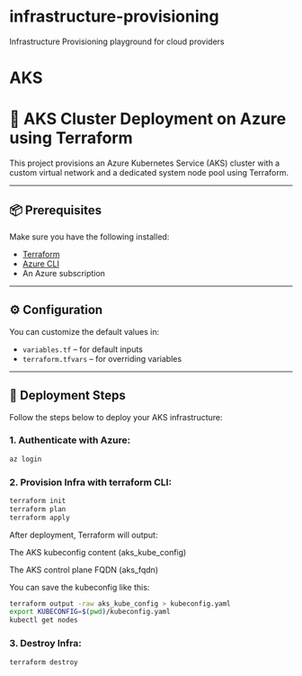 # infrastructure-provisioning
Infrastructure Provisioning playground for cloud providers

# AKS
# 🚀 AKS Cluster Deployment on Azure using Terraform

This project provisions an Azure Kubernetes Service (AKS) cluster with a custom virtual network and a dedicated system node pool using Terraform.

---

## 📦 Prerequisites

Make sure you have the following installed:

- [Terraform](https://developer.hashicorp.com/terraform/downloads)
- [Azure CLI](https://learn.microsoft.com/en-us/cli/azure/install-azure-cli)
- An Azure subscription

---

## ⚙️ Configuration

You can customize the default values in:

- `variables.tf` – for default inputs
- `terraform.tfvars` – for overriding variables

---

## 🚀 Deployment Steps

Follow the steps below to deploy your AKS infrastructure:

### 1. Authenticate with Azure:

```bash
az login
```
### 2. Provision Infra with terraform CLI:
```bash
terraform init
terraform plan
terraform apply
```

After deployment, Terraform will output:

The AKS kubeconfig content (aks_kube_config)

The AKS control plane FQDN (aks_fqdn)

You can save the kubeconfig like this:

```bash
terraform output -raw aks_kube_config > kubeconfig.yaml
export KUBECONFIG=$(pwd)/kubeconfig.yaml
kubectl get nodes
```

### 3. Destroy Infra:

```bash
terraform destroy
```